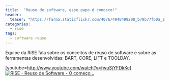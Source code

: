```yaml
---
title:  "Reuso de software, esse papo é conosco!"
header:
  teaser: "https://farm5.staticflickr.com/4076/4940499208_b79b77fb0a_z.jpg"
categories: 
  - rise
tags:
  - software reuse
---
```


Equipe da RiSE fala sobre os conceitos de reuso de software e sobre as ferramentas desenvolvidas: BART, CORE, LIFT e TOOLDAY.

[youtube=http://www.youtube.com/watch?v=fwuSjYFDkKc]
[![RiSE - Reuso de Software - O começo...](https://img.youtube.com/vi/fwuSjYFDkKc/0.jpg)](http://www.youtube.com/watch?v=fwuSjYFDkKc)
